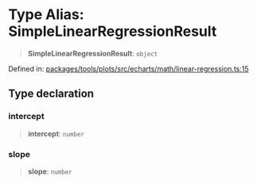 # Type Alias: SimpleLinearRegressionResult

> **SimpleLinearRegressionResult**: `object`

Defined in: [packages/tools/plots/src/echarts/math/linear-regression.ts:15](https://github.com/GeoDaCenter/openassistant/blob/28e38a23cf528ccfe10391135d12fba8d3e385da/packages/tools/plots/src/echarts/math/linear-regression.ts#L15)

## Type declaration

### intercept

> **intercept**: `number`

### slope

> **slope**: `number`
